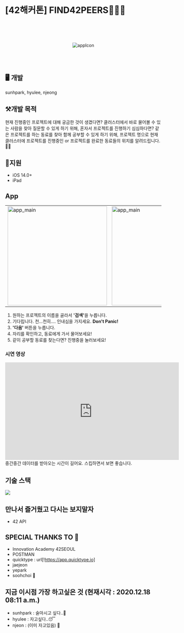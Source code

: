 # [42해커톤] FIND42PEERS👩👦👨

<p align="center">
	<br/>
	<br/>
	<br/>
	<br/>
	<img src="https://sunhpark42.github.io/42Hackerthon_FindPeer/images/FIND_42PEERS.png" alt="appIcon" />
	<br/>
	<br/>
	<br/>
	<br/>
</p>

## 🖥 개발
sunhpark, hyulee, njeong

## ⚒개발 목적
현재 진행중인 프로젝트에 대해 궁금한 것이 생겼다면? 클러스터에서 바로 물어볼 수 있는 사람을 찾아 질문할 수 있게 하기 위해,
혼자서 프로젝트를 진행하기 심심하다면? 같은 프로젝트를 하는 동료를 찾아 함께 공부할 수 있게 하기 위해,
프로젝트 명으로 현재 클러스터에 프로젝트를 진행중인 or 프로젝트를 완료한 동료들의 위치를 알려드립니다.📣📣


## 📱지원
* iOS 14.0+
* iPad

## App
<table border="0">
	<tr>
		<td>
			<img src="https://sunhpark42.github.io/42Hackerthon_FindPeer/images/app_main.png" alt="app_main" width="320px"/>
		</td>
		<td>
			<img src="https://sunhpark42.github.io/42Hackerthon_FindPeer/images/result_progress.png" alt="app_main" width="320px"/>
		</td>
		<td>
			<img src="https://sunhpark42.github.io/42Hackerthon_FindPeer/images/result_finished.png" alt="app_main" width="320px"/>
		</td>
	</tr>
</table>

1. 원하는 프로젝트의 이름을 골라서 <strong>'검색'</strong>을 누릅니다.
2. 기다립니다. 천...천히.... 인내심을 가지세요. <strong>Don't Panic!</strong>
3. <strong>'다음'</strong> 버튼을 누릅니다.
4. 자리를 확인하고, 동료에게 가서 물어보세요!
5. 같이 공부할 동료를 찾는다면? 진행중을 눌러보세요!

### 시연 영상
<div>
<iframe width="560" height="315" src="https://www.youtube.com/embed/6CfGvSt73ug" frameborder="0" allow="accelerometer; autoplay; clipboard-write; encrypted-media; gyroscope; picture-in-picture" allowfullscreen></iframe>
</div>
중간중간 데이터를 받아오는 시간이 길어요. 스킵하면서 보면 좋습니다.

## 기술 스택
<img src="https://img.shields.io/badge/swift-v5.1-orange?logo=swift" />

## 만나서 즐거웠고 다시는 보지말자
* 42 API 

## SPECIAL THANKS TO 🙏
* Innovation Academy 42SEOUL
* POSTMAN
* quicktype : url[!https://app.quicktype.io]
* jaejeon
* yepark
* soohchoi 🍗

## 지금 이시점 가장 하고싶은 것 (현재시각 : 2020.12.18 08:11 a.m.)
* sunhpark : 술마시고 싶다..🍺
* hyulee : 자고싶다..😴
* njeon : (이미 자고있음) 🛌

